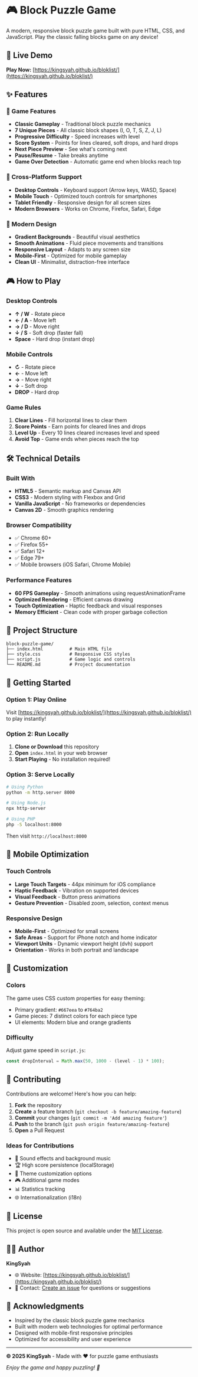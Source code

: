 # 🎮 Block Puzzle Game

A modern, responsive block puzzle game built with pure HTML, CSS, and JavaScript. Play the classic falling blocks game on any device!

## 🚀 Live Demo

**Play Now:** [https://kingsyah.github.io/bloklist/](https://kingsyah.github.io/bloklist/)

## ✨ Features

### 🎯 Game Features
- **Classic Gameplay** - Traditional block puzzle mechanics
- **7 Unique Pieces** - All classic block shapes (I, O, T, S, Z, J, L)
- **Progressive Difficulty** - Speed increases with level
- **Score System** - Points for lines cleared, soft drops, and hard drops
- **Next Piece Preview** - See what's coming next
- **Pause/Resume** - Take breaks anytime
- **Game Over Detection** - Automatic game end when blocks reach top

### 📱 Cross-Platform Support
- **Desktop Controls** - Keyboard support (Arrow keys, WASD, Space)
- **Mobile Touch** - Optimized touch controls for smartphones
- **Tablet Friendly** - Responsive design for all screen sizes
- **Modern Browsers** - Works on Chrome, Firefox, Safari, Edge

### 🎨 Modern Design
- **Gradient Backgrounds** - Beautiful visual aesthetics
- **Smooth Animations** - Fluid piece movements and transitions
- **Responsive Layout** - Adapts to any screen size
- **Mobile-First** - Optimized for mobile gameplay
- **Clean UI** - Minimalist, distraction-free interface

## 🎮 How to Play

### Desktop Controls
- **↑ / W** - Rotate piece
- **← / A** - Move left
- **→ / D** - Move right
- **↓ / S** - Soft drop (faster fall)
- **Space** - Hard drop (instant drop)

### Mobile Controls
- **↻** - Rotate piece
- **←** - Move left
- **→** - Move right
- **↓** - Soft drop
- **DROP** - Hard drop

### Game Rules
1. **Clear Lines** - Fill horizontal lines to clear them
2. **Score Points** - Earn points for cleared lines and drops
3. **Level Up** - Every 10 lines cleared increases level and speed
4. **Avoid Top** - Game ends when pieces reach the top

## 🛠️ Technical Details

### Built With
- **HTML5** - Semantic markup and Canvas API
- **CSS3** - Modern styling with Flexbox and Grid
- **Vanilla JavaScript** - No frameworks or dependencies
- **Canvas 2D** - Smooth graphics rendering

### Browser Compatibility
- ✅ Chrome 60+
- ✅ Firefox 55+
- ✅ Safari 12+
- ✅ Edge 79+
- ✅ Mobile browsers (iOS Safari, Chrome Mobile)

### Performance Features
- **60 FPS Gameplay** - Smooth animations using requestAnimationFrame
- **Optimized Rendering** - Efficient canvas drawing
- **Touch Optimization** - Haptic feedback and visual responses
- **Memory Efficient** - Clean code with proper garbage collection

## 📁 Project Structure

```
block-puzzle-game/
├── index.html          # Main HTML file
├── style.css           # Responsive CSS styles
├── script.js           # Game logic and controls
└── README.md           # Project documentation
```

## 🚀 Getting Started

### Option 1: Play Online
Visit [https://kingsyah.github.io/bloklist/](https://kingsyah.github.io/bloklist/) to play instantly!

### Option 2: Run Locally
1. **Clone or Download** this repository
2. **Open** `index.html` in your web browser
3. **Start Playing** - No installation required!

### Option 3: Serve Locally
```bash
# Using Python
python -m http.server 8000

# Using Node.js
npx http-server

# Using PHP
php -S localhost:8000
```

Then visit `http://localhost:8000`

## 📱 Mobile Optimization

### Touch Controls
- **Large Touch Targets** - 44px minimum for iOS compliance
- **Haptic Feedback** - Vibration on supported devices
- **Visual Feedback** - Button press animations
- **Gesture Prevention** - Disabled zoom, selection, context menus

### Responsive Design
- **Mobile-First** - Optimized for small screens
- **Safe Areas** - Support for iPhone notch and home indicator
- **Viewport Units** - Dynamic viewport height (dvh) support
- **Orientation** - Works in both portrait and landscape

## 🎨 Customization

### Colors
The game uses CSS custom properties for easy theming:
- Primary gradient: `#667eea` to `#764ba2`
- Game pieces: 7 distinct colors for each piece type
- UI elements: Modern blue and orange gradients

### Difficulty
Adjust game speed in `script.js`:
```javascript
const dropInterval = Math.max(50, 1000 - (level - 1) * 100);
```

## 🤝 Contributing

Contributions are welcome! Here's how you can help:

1. **Fork** the repository
2. **Create** a feature branch (`git checkout -b feature/amazing-feature`)
3. **Commit** your changes (`git commit -m 'Add amazing feature'`)
4. **Push** to the branch (`git push origin feature/amazing-feature`)
5. **Open** a Pull Request

### Ideas for Contributions
- 🎵 Sound effects and background music
- 🏆 High score persistence (localStorage)
- 🎨 Theme customization options
- 🎮 Additional game modes
- 📊 Statistics tracking
- 🌐 Internationalization (i18n)

## 📄 License

This project is open source and available under the [MIT License](LICENSE).

## 👨‍💻 Author

**KingSyah**
- 🌐 Website: [https://kingsyah.github.io/bloklist/](https://kingsyah.github.io/bloklist/)
- 📧 Contact: [Create an issue](../../issues) for questions or suggestions

## 🙏 Acknowledgments

- Inspired by the classic block puzzle game mechanics
- Built with modern web technologies for optimal performance
- Designed with mobile-first responsive principles
- Optimized for accessibility and user experience

---

**© 2025 KingSyah** - Made with ❤️ for puzzle game enthusiasts

*Enjoy the game and happy puzzling! 🧩*
